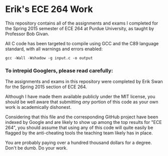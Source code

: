 # Erik's ECE 264 Work
This repository contains all of the assignments and exams I completed for the Spring 2015 semester of ECE 264 at Purdue University, as taught by Professor Bob Givan.

All C code has been targeted to compile using GCC and the C89 language standard, with all warnings and errors enabled:

`gcc -Wall -Wshadow -g input.c -o output`

### To intrepid Googlers, please read carefully:

The assignments and exams in this repository were completed by Erik Swan for the Spring 2015 section of ECE 264.

Although I have made them available publicly under the MIT license, you should be well aware that submitting *any* portion of this code as your own work is academically dishonest.

Considering that this file and the corresponding GitHub project have been indexed by Google and are likely to show up among the top results for "ECE 264", you should assume that using any of this code will quite easily be flagged by the anti-cheating tools the teaching team likely has in place.

You are probably paying over a hundred thousand dollars for a degree. Don't be dumb. Do your work.
